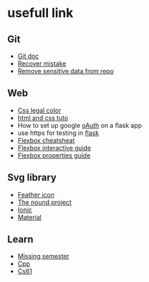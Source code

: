 # usefull link

## Git

- [Git doc](https://git-scm.com/book/en/v2)
- [Recover mistake](https://ohshitgit.com/)
- [Remove sensitive data from repo](https://docs.github.com/en/authentication/keeping-your-account-and-data-secure/removing-sensitive-data-from-a-repository)

## Web

- [Css legal color](https://www.w3schools.com/cssref/css_colors_legal.php)
- [html and css tuto](https://internetingishard.netlify.app/index.html)
- How to set up google [oAuth](https://developers.google.com/identity/protocols/oauth2/web-server#python) on a flask app
- use https for testing in [flask](https://blog.miguelgrinberg.com/post/running-your-flask-application-over-https)
- [Flexbox cheatsheat](https://flexbox.malven.co/)
- [Flexbox interactive guide](https://www.joshwcomeau.com/css/interactive-guide-to-flexbox/)
- [Flexbox properties guide](https://css-tricks.com/snippets/css/a-guide-to-flexbox/#aa-flexbox-properties)

## Svg library

- [Feather icon](https://feathericons.com/?query=warn)
- [The nound project](https://thenounproject.com/browse/icons/term/free/)
- [Ionic](https://ionic.io/ionicons)
- [Material](https://fonts.google.com/icons)
 
## Learn

- [Missing semester](https://missing.csail.mit.edu)
- [Cpp](https://www.learncpp.com/)
- [Cs61](https://cs6-seas.harvard.edu/site/2022/#gsc.tab=0)

